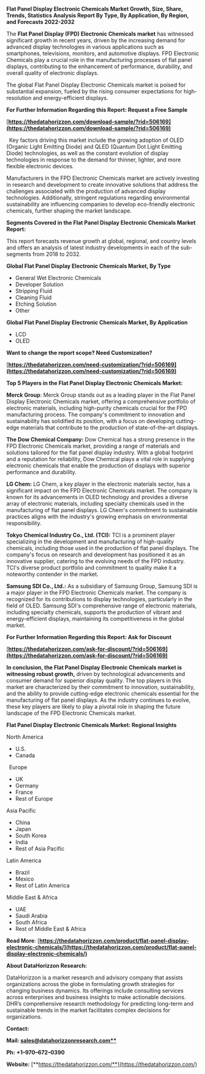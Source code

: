 ﻿**Flat Panel Display Electronic Chemicals  Market Growth, Size, Share, Trends, Statistics Analysis Report By Type, By Application, By Region, and Forecasts 2022-2032**

The **Flat Panel Display (FPD) Electronic Chemicals market** has witnessed significant growth in recent years, driven by the increasing demand for advanced display technologies in various applications such as smartphones, televisions, monitors, and automotive displays. FPD Electronic Chemicals play a crucial role in the manufacturing processes of flat panel displays, contributing to the enhancement of performance, durability, and overall quality of electronic displays.

The global Flat Panel Display Electronic Chemicals market is poised for substantial expansion, fueled by the rising consumer expectations for high-resolution and energy-efficient displays.

**For Further Information Regarding this Report: Request a Free Sample**	

[**https://thedatahorizzon.com/download-sample/?rid=506169](https://thedatahorizzon.com/download-sample/?rid=506169)** 

` `Key factors driving this market include the growing adoption of OLED (Organic Light Emitting Diode) and QLED (Quantum Dot Light Emitting Diode) technologies, as well as the constant evolution of display technologies in response to the demand for thinner, lighter, and more flexible electronic devices.

Manufacturers in the FPD Electronic Chemicals market are actively investing in research and development to create innovative solutions that address the challenges associated with the production of advanced display technologies. Additionally, stringent regulations regarding environmental sustainability are influencing companies to develop eco-friendly electronic chemicals, further shaping the market landscape. 

**Segments Covered in the Flat Panel Display Electronic Chemicals Market Report:**

This report forecasts revenue growth at global, regional, and country levels and offers an analysis of latest industry developments in each of the sub-segments from 2018 to 2032.

**Global Flat Panel Display Electronic Chemicals Market, By Type**

- General Wet Electronic Chemicals
- Developer Solution
- Stripping Fluid
- Cleaning Fluid
- Etching Solution
- Other

**Global Flat Panel Display Electronic Chemicals Market, By Application**

- LCD
- OLED

**Want to change the report scope? Need Customization?**

[**https://thedatahorizzon.com/need-customization/?rid=506169](https://thedatahorizzon.com/need-customization/?rid=506169)** 

**Top 5 Players in the Flat Panel Display Electronic Chemicals Market:**

**Merck Group**: Merck Group stands out as a leading player in the Flat Panel Display Electronic Chemicals market, offering a comprehensive portfolio of electronic materials, including high-purity chemicals crucial for the FPD manufacturing process. The company's commitment to innovation and sustainability has solidified its position, with a focus on developing cutting-edge materials that contribute to the production of state-of-the-art displays.

**The Dow Chemical Company:** Dow Chemical has a strong presence in the FPD Electronic Chemicals market, providing a range of materials and solutions tailored for the flat panel display industry. With a global footprint and a reputation for reliability, Dow Chemical plays a vital role in supplying electronic chemicals that enable the production of displays with superior performance and durability.

**LG Chem:** LG Chem, a key player in the electronic materials sector, has a significant impact on the FPD Electronic Chemicals market. The company is known for its advancements in OLED technology and provides a diverse array of electronic materials, including specialty chemicals used in the manufacturing of flat panel displays. LG Chem's commitment to sustainable practices aligns with the industry's growing emphasis on environmental responsibility.

**Tokyo Chemical Industry Co., Ltd. (TCI):** TCI is a prominent player specializing in the development and manufacturing of high-quality chemicals, including those used in the production of flat panel displays. The company's focus on research and development has positioned it as an innovative supplier, catering to the evolving needs of the FPD industry. TCI's diverse product portfolio and commitment to quality make it a noteworthy contender in the market.

**Samsung SDI Co., Ltd.:** As a subsidiary of Samsung Group, Samsung SDI is a major player in the FPD Electronic Chemicals market. The company is recognized for its contributions to display technologies, particularly in the field of OLED. Samsung SDI's comprehensive range of electronic materials, including specialty chemicals, supports the production of vibrant and energy-efficient displays, maintaining its competitiveness in the global market. 

**For Further Information Regarding this Report: Ask for Discount**	

[**https://thedatahorizzon.com/ask-for-discount/?rid=506169](https://thedatahorizzon.com/ask-for-discount/?rid=506169)** 

**In conclusion, the Flat Panel Display Electronic Chemicals market is witnessing robust growth,** driven by technological advancements and consumer demand for superior display quality. The top players in this market are characterized by their commitment to innovation, sustainability, and the ability to provide cutting-edge electronic chemicals essential for the manufacturing of flat panel displays. As the industry continues to evolve, these key players are likely to play a pivotal role in shaping the future landscape of the FPD Electronic Chemicals market.

**Flat Panel Display Electronic Chemicals Market: Regional Insights**

North America

- U.S.
- Canada

` `Europe

- UK
- Germany
- France
- Rest of Europe

Asia Pacific

- China
- Japan
- South Korea
- India
- Rest of Asia Pacific

Latin America

- Brazil
- Mexico
- Rest of Latin America

Middle East & Africa

- UAE
- Saudi Arabia
- South Africa
- Rest of Middle East & Africa

**Read More**: [**https://thedatahorizzon.com/product/flat-panel-display-electronic-chemicals/](https://thedatahorizzon.com/product/flat-panel-display-electronic-chemicals/)** 

**About DataHorizzon Research:**

DataHorizzon is a market research and advisory company that assists organizations across the globe in formulating growth strategies for changing business dynamics. Its offerings include consulting services across enterprises and business insights to make actionable decisions. DHR’s comprehensive research methodology for predicting long-term and sustainable trends in the market facilitates complex decisions for organizations.

**Contact:**

**Mail: [sales@datahorizzonresearch.com**](mailto:sales@datahorizzonresearch.com)**

**Ph:** **+1–970–672–0390**

**Website:** [**https://thedatahorizzon.com/**](https://thedatahorizzon.com/)

